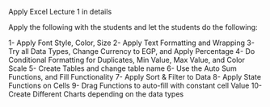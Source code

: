 Apply Excel Lecture 1 in details

Apply the following with the students and let the students do the following:

1- Apply Font Style, Color, Size
2- Apply Text Formatting and Wrapping
3- Try all Data Types, Change Currency to EGP, and Apply Percentage
4- Do Conditional Formatting for Duplicates, Min Value, Max Value, and Color Scale
5- Create Tables and change table name
6- Use the Auto Sum Functions, and Fill Functionality
7- Apply Sort & Filter to Data
8- Apply State Functions on Cells
9- Drag Functions to auto-fill with constant cell Value
10- Create Different Charts depending on the data types